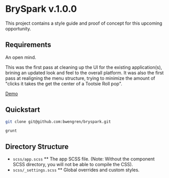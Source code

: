 # BrySpark v.1.0.0

This project contains a style guide and proof of concept for this upcoming opportunity.

## Requirements

An open mind.

This was the first pass at cleaning up the UI for the existing application(s), brining an updated look and feel to the overall platform. It was also the first pass at realigning the menu structure, trying to minimize the amount of "clicks it takes the get the center of a Tootsie Roll pop".

<a href="http://www.soada.org/bryspark">Demo</a>

## Quickstart

```bash
git clone git@github.com:bwengren/bryspark.git
```

`grunt`

## Directory Structure

  * `scss/app.scss`
  ** The app SCSS file. (Note: Without the component SCSS directory, you will not be able to compile the CSS).
  * `scss/_settings.scss`
  ** Global overrides and custom styles.

